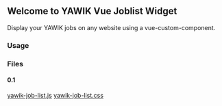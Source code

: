 ## Welcome to YAWIK Vue Joblist Widget

Display your YAWIK jobs on any website using a vue-custom-component.

### Usage

### Files

#### 0.1

[yawik-job-list.js](dist/0.1.0/yawik-job-list.js)
[yawik-job-list.css](dist/0.1.0/yawik-job-list.css)


